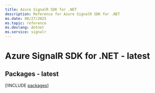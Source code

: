 ```yaml
---
title: Azure SignalR SDK for .NET
description: Reference for Azure SignalR SDK for .NET
ms.date: 08/27/2025
ms.topic: reference
ms.devlang: dotnet
ms.service: signalr
---
```

# Azure SignalR SDK for .NET - latest
## Packages - latest
[!INCLUDE [packages](signalr-index.md)]